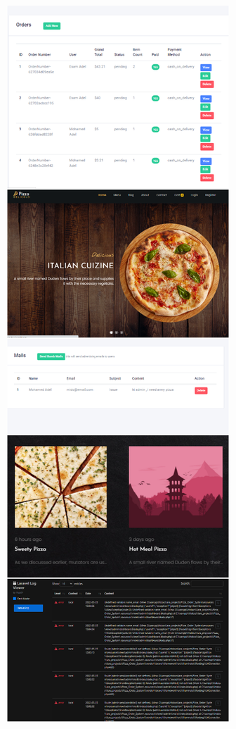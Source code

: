 ![](https://github.com/alalamyofficial/Laravel-Pizza-Order-System/blob/master/imgs/1.PNG)
![](https://github.com/alalamyofficial/Laravel-Pizza-Order-System/blob/master/imgs/2.PNG)
![](https://github.com/alalamyofficial/Laravel-Pizza-Order-System/blob/master/imgs/3.PNG)
![](https://github.com/alalamyofficial/Laravel-Pizza-Order-System/blob/master/imgs/4.PNG)
![](https://github.com/alalamyofficial/Laravel-Pizza-Order-System/blob/master/imgs/5.PNG)
